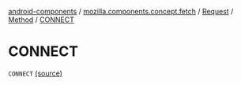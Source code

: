 [android-components](../../../index.md) / [mozilla.components.concept.fetch](../../index.md) / [Request](../index.md) / [Method](index.md) / [CONNECT](./-c-o-n-n-e-c-t.md)

# CONNECT

`CONNECT` [(source)](https://github.com/mozilla-mobile/android-components/blob/master/components/concept/fetch/src/main/java/mozilla/components/concept/fetch/Request.kt#L98)